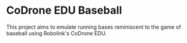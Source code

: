 # CoDrone EDU Baseball
This project aims to emulate running bases reminiscent to the game of baseball using Robolink's CoDrone EDU.
